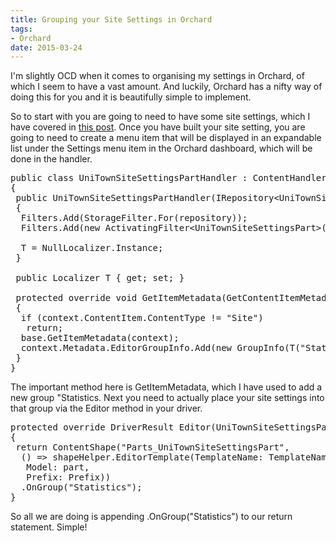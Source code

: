 ```yaml
---
title: Grouping your Site Settings in Orchard
tags:
- Orchard
date: 2015-03-24
---
```

<p>I&#39;m slightly OCD when it comes to organising my settings in Orchard, of which I seem to have a vast amount. And luckily, Orchard has a nifty way of doing this for you and it is beautifully simple to implement.</p>

<p>So to start with you are going to need to have some site settings, which I have covered in <a href="http://arkleseizure.net/extending-search-with-settings">this post</a>. Once you have built your site setting, you are going to need to create a menu item that will be displayed in an expandable list under the Settings menu item in the Orchard dashboard, which will be done in the handler.</p>

<pre>
public class UniTownSiteSettingsPartHandler : ContentHandler
{
 public UniTownSiteSettingsPartHandler(IRepository&lt;UniTownSiteSettingsPartRecord&gt; repository)
 {
  Filters.Add(StorageFilter.For(repository));
  Filters.Add(new ActivatingFilter&lt;UniTownSiteSettingsPart&gt;(&quot;Site&quot;));

  T = NullLocalizer.Instance;
 }

 public Localizer T { get; set; }

 protected override void GetItemMetadata(GetContentItemMetadataContext context)
 {
  if (context.ContentItem.ContentType != &quot;Site&quot;)
   return;
  base.GetItemMetadata(context);
  context.Metadata.EditorGroupInfo.Add(new GroupInfo(T(&quot;Statistics&quot;)));
 }
}</pre>

<p>The important method here is GetItemMetadata, which I have used to add a new group &quot;Statistics. Next you need to actually place your site settings into that group via the Editor method in your driver.</p>

<pre>
protected override DriverResult Editor(UniTownSiteSettingsPart part, dynamic shapeHelper)
{
 return ContentShape(&quot;Parts_UniTownSiteSettingsPart&quot;,
  () =&gt; shapeHelper.EditorTemplate(TemplateName: TemplateName,
   Model: part,
   Prefix: Prefix))
  .OnGroup(&quot;Statistics&quot;);
}</pre>

<p>So all we are doing is appending .OnGroup(&quot;Statistics&quot;) to our return statement. Simple!</p>
